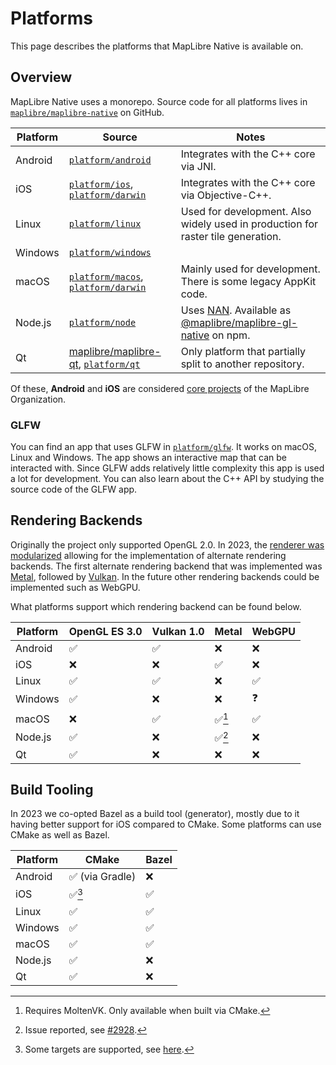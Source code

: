 
# Platforms

This page describes the platforms that MapLibre Native is available on.

## Overview

MapLibre Native uses a monorepo. Source code for all platforms lives in [`maplibre/maplibre-native`](https://github.com/maplibre/maplibre-native) on GitHub.

| Platform | Source | Notes |
|---|---|---|
| Android | [`platform/android`](https://github.com/maplibre/maplibre-native/tree/main/platform/android) | Integrates with the C++ core via JNI. |
| iOS | [`platform/ios`](https://github.com/maplibre/maplibre-native/tree/main/platform/ios), [`platform/darwin`](https://github.com/maplibre/maplibre-native/tree/main/platform/darwin) | Integrates with the C++ core via Objective-C++.  |
| Linux | [`platform/linux`](https://github.com/maplibre/maplibre-native/tree/main/platform/linux) | Used for development. Also widely used in production for raster tile generation. |
| Windows | [`platform/windows`](https://github.com/maplibre/maplibre-native/tree/main/platform/windows) | |
| macOS | [`platform/macos`](https://github.com/maplibre/maplibre-native/tree/main/platform/macos), [`platform/darwin`](https://github.com/maplibre/maplibre-native/tree/main/platform/darwin)  | Mainly used for development. There is some legacy AppKit code. |
| Node.js | [`platform/node`](https://github.com/maplibre/maplibre-native/tree/main/platform/node) | Uses [NAN](https://github.com/nodejs/nan). Available as [@maplibre/maplibre-gl-native](https://www.npmjs.com/package/@maplibre/maplibre-gl-native) on npm. |
| Qt | [maplibre/maplibre-qt](https://github.com/maplibre/maplibre-native/tree/main/platform/qt), [`platform/qt`](https://github.com/maplibre/maplibre-native)  | Only platform that partially split to another repository. |

Of these, **Android** and **iOS** are considered [core projects](https://github.com/maplibre/maplibre/blob/main/PROJECT_TIERS.md) of the MapLibre Organization.
### GLFW

You can find an app that uses GLFW in [`platform/glfw`](https://github.com/maplibre/maplibre-native/tree/main/platform/glfw). It works on macOS, Linux and Windows. The app shows an interactive map that can be interacted with. Since GLFW adds relatively little complexity this app is used a lot for development. You can also learn about the C++ API by studying the source code of the GLFW app.

## Rendering Backends

Originally the project only supported OpenGL 2.0. In 2023, the [renderer was modularized](https://github.com/maplibre/maplibre-native/blob/main/design-proposals/2022-10-27-rendering-modularization.md) allowing for the implementation of alternate rendering backends. The first alternate rendering backend that was implemented was [Metal](https://maplibre.org/news/2024-01-19-metal-support-for-maplibre-native-ios-is-here/), followed by [Vulkan](https://maplibre.org/news/2024-12-12-maplibre-android-vulkan/). In the future other rendering backends could be implemented such as WebGPU.

What platforms support which rendering backend can be found below.


| Platform | OpenGL ES 3.0  | Vulkan 1.0 | Metal  | WebGPU  |
| -------- | -------------- | ---------- | ------ | ------- |
| Android  | ✅             | ✅          | ❌     | ❌      |
| iOS      | ❌             | ❌          | ✅     | ❌      |
| Linux    | ✅             | ✅          | ❌     | ✅      |
| Windows  | ✅             | ❌          | ❌     | ❓      |
| macOS    | ❌             | ✅          | ✅[^1] | ✅      |
| Node.js  | ✅             | ❌          | ✅[^2] | ❌      |
| Qt       | ✅             | ❌          | ❌     | ❌      |

[^1]: Requires MoltenVK. Only available when built via CMake.
[^2]: Issue reported, see [#2928](https://github.com/maplibre/maplibre-native/issues/2928).

## Build Tooling

In 2023 we co-opted Bazel as a build tool (generator), mostly due to it having better support for iOS compared to CMake. Some platforms can use CMake as well as Bazel.

| Platform | CMake | Bazel |
|---|---|---|
| Android | ✅ (via Gradle) | ❌ |
| iOS | ✅[^3] | ✅ |
| Linux | ✅ | ✅ |
| Windows | ✅ | ✅ |
| macOS | ✅ | ✅ |
| Node.js | ✅ | ❌ |
| Qt | ✅ | ❌ |


[^3]: Some targets are supported, see [here](ios/README.md#cmake).
